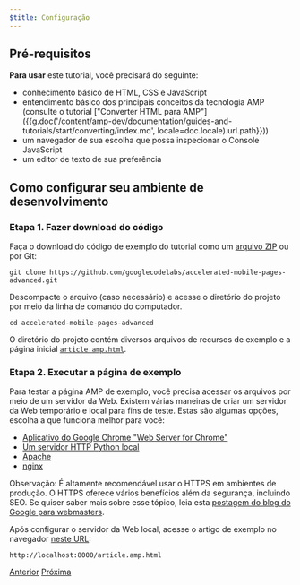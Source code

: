 ```yaml
---
$title: Configuração
---
```


## Pré-requisitos

**Para usar** este tutorial, você precisará do seguinte:

- conhecimento básico de HTML, CSS e JavaScript
- entendimento básico dos principais conceitos da tecnologia AMP (consulte o tutorial ["Converter HTML para AMP"]({{g.doc('/content/amp-dev/documentation/guides-and-tutorials/start/converting/index.md', locale=doc.locale).url.path}}))
- um navegador de sua escolha que possa inspecionar o Console JavaScript
- um editor de texto de sua preferência

## Como configurar seu ambiente de desenvolvimento

### Etapa 1. Fazer download do código

Faça o download do código de exemplo do tutorial como um [arquivo ZIP](https://github.com/googlecodelabs/accelerated-mobile-pages-advanced/archive/master.zip) ou por Git:

```shell
git clone https://github.com/googlecodelabs/accelerated-mobile-pages-advanced.git
```

Descompacte o arquivo (caso necessário) e acesse o diretório do projeto por meio da linha de comando do computador.

```shell
cd accelerated-mobile-pages-advanced
```

O diretório do projeto contém diversos arquivos de recursos de exemplo e a página inicial [`article.amp.html`](https://github.com/googlecodelabs/accelerated-mobile-pages-advanced/blob/master/article.amp.html).

### Etapa 2. Executar a página de exemplo

Para testar a página AMP de exemplo, você precisa acessar os arquivos por meio de um servidor da Web. Existem várias maneiras de criar um servidor da Web temporário e local para fins de teste.  Estas são algumas opções, escolha a que funciona melhor para você:

- [Aplicativo do Google Chrome "Web Server for Chrome"](https://chrome.google.com/webstore/detail/web-server-for-chrome/ofhbbkphhbklhfoeikjpcbhemlocgigb)
- [Um servidor HTTP Python local](https://developer.mozilla.org/en-US/docs/Learn/Common_questions/set_up_a_local_testing_server#Running_a_simple_local_HTTP_server)
- [Apache](https://httpd.apache.org/docs/2.4/getting-started.html)
- [nginx](http://nginx.org/)

Observação: É altamente recomendável usar o HTTPS em ambientes de produção. O HTTPS oferece vários benefícios além da segurança, incluindo SEO. Se quiser saber mais sobre esse tópico, leia esta [postagem do blog do Google para webmasters](https://webmasters.googleblog.com/2014/08/https-as-ranking-signal.html).

Após configurar o servidor da Web local, acesse o artigo de exemplo no navegador [neste URL](http://localhost:8000/article.amp.html):

```text
http://localhost:8000/article.amp.html
```

<div class="prev-next-buttons">
  <a class="button prev-button" href="{{g.doc('/content/docs/fundamentals/add_advanced.md', locale=doc.locale).url.path}}"><span class="arrow-prev">Anterior</span></a>
  <a class="button next-button" href="{{g.doc('/content/amp-dev/documentation/guides-and-tutorials/start/add_advanced/review_code.md', locale=doc.locale).url.path}}"><span class="arrow-next">Próxima</span></a>
</div>
